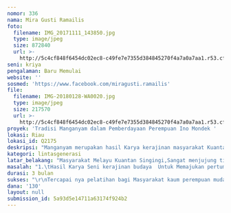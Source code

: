 ```yaml
---
nomor: 336
nama: Mira Gusti Ramailis
foto:
  filename: IMG_20171111_143850.jpg
  type: image/jpeg
  size: 872840
  url: >-
    http://5c4cf848f6454dc02ec8-c49fe7e7355d384845270f4a7a0a7aa1.r53.cf2.rackcdn.com/7ace6b8d-7992-4cec-a3f2-933df747b3b0/IMG_20171111_143850.jpg
seni: kriya
pengalaman: Baru Memulai
website: ''
sosmed: 'https://www.facebook.com/miragusti.ramailis'
file:
  filename: IMG-20180128-WA0020.jpg
  type: image/jpeg
  size: 217570
  url: >-
    http://5c4cf848f6454dc02ec8-c49fe7e7355d384845270f4a7a0a7aa1.r53.cf2.rackcdn.com/19a38f86-8d5f-47bb-bbfc-9d168fa8be11/IMG-20180128-WA0020.jpg
proyek: 'Tradisi Manganyam dalam Pemberdayaan Perempuan Ino Mondek '
lokasi: Riau
lokasi_id: Q2175
deskripsi: "Manganyam merupakan hasil Karya kerajinan masyarakat Kuantan Singingi yang tidak luntur ditelan zaman. Karya anak bangsa yang patut diapresiasi, Selain bisa meningkatkan perekonomian lokal dikalangan masyarakat kuantan singingi khususnya kaum perempuan. Adapun Hasil karya seni ini terbuat dari hasil tumbuhan hutan yang hidup dihutan ataupun dirawa-rawa, yang digunakan oleh masyarakat sebagai alat untuk aktivitas sehari-hari, misalnya keladang, kesawah, kekebun, menangkap ikan, untuk penutup makanan, untuk penutup kepala yang digunakan untuk kesawah, untuk penampi beras, untuk pengipas sate, untuk alas duduk, untuk menyimpan makanan disaat bepergian kesawah, tempat isi makanan, tempat menyipan air, untuk mengayak tepung, untuk menyimpan beras disaat melayat, yang bahan dasar nya terbuat dari tumbuhan pandan bingkuang,bambu buluah,daun kumbuah, kayu batang durian. Alat yang dihasilkan seperti, Kombuik, Lapiak Bingkuang, katidiang, tudung saji, salayan, luka, tangguak, sakok, parikek, kumbuah, pengipas sate, nyiru, kisayan, losuang dan antan, tuai padi, labu air, katang-katang, sumpik beras, Bahan yang digunakan sangat ramah lingkungan. \r\nSekarang ini ketrampilan manganyam rata-rata hanya dilakukan oleh perempuan yang berusia lanjut usia. Jarang perempuan berusia muda yang mahir menganyam. Diperlukan proses pembelajaran seni ketrampilan khusus sebagai proses pewarisan budaya lintas gerasi . Sehingga budaya menganyam bisa dipertahankan dari generasi ke generasi.\r\n"
kategori: lintasgenerasi
latar_belakang: "Masyarakat Melayu Kuantan Singingi,Sangat menjujung tinggi Nilai budaya, adat dan karya seni, sebagai Gadi kuantan saya ingin tetap melestarikan hasil karya seni kerajinan tangan urang tuo,ino,mondek, dikampuang. Kerajinan tangan yang dibuat oleh urang tuo dikampuang ini mengandung unsur seni kerajinan tangan turun-menurun dan diajarkan langsung oleh mondek ke anak-anak. hasil karya seni yang dihasilkan tidak ternilai harganya, warisan yang patut dijaga untuk mengajarkan kepada generasi selanjutnya, agar karya seni ini tidak hilang, selain menambah finansial dibidang perekonomian masyarakat, untuk memajukan UMKM (Usaha mikro,kecil, dan menengah). Dan memotivasi Pelaku Usaha agar mampu mengembangkan Kreativitas dan Inovasi Produk Kerajinan tangan yang bersumber pada nilai tradisi dan budaya bangsa Indonesia. Hasil kerajinan yang dibuat digunakan sebagai alat keperluan sehari-hari, Sebagai generasi muda, Gadi kuantan singingi saya ingin Hasil karya seni ini hendaknya kita generasi mudah menjaga warisan  yang sudah mulai punah ,dengan pemerdayaan kaum wanita .dan sebagai bentuk pengabdian saya kepada daerah, saya ingin mengajak kepada generasi mudah kuantan singingi agar lebih menghargai karya anak bangsa dan hasil karya seni ini ini bisa dikenal dipasarkan dipasar internasional.\r\nTerlebih kerajian sejenis Parikek dan kombuik yang merupakan anyaman sekarang jarang ditemukan. Tidak semua perempuan bisa membuat anyaram kerajianan budaya ini.\r\n"
masalah: "1.\tHasil Karya Seni kerajinan budaya  Untuk Memajukan pertumbuhan  Perkonomian Masyarakat Kuantan Singingi di Kalangan Perempuan Lintas generasi \r\n2.\tKerajinan sebagai budaya Masyarakat Kuantan Singingi yang harus diwariskan Lintas Generasi\r\n3.\tPemanfaatan Hasil Tumbuhan Hutan dan Tumbuhan Rawah Kuantan Singingi berbasis Gender  yang berskala nasional maupun internasional\r\n"
durasi: 3 bulan
sukses: "\r\nTercapai nya pelatihan bagi Masyarakat kaum perempuan muda kuantan Singingi, dan Promosi Hasil karya Seni dipasar nasional dan Internasional\r\n"
dana: '130'
layout: null
submission_id: 5a93d5e14711a63174f924b2
---
```

